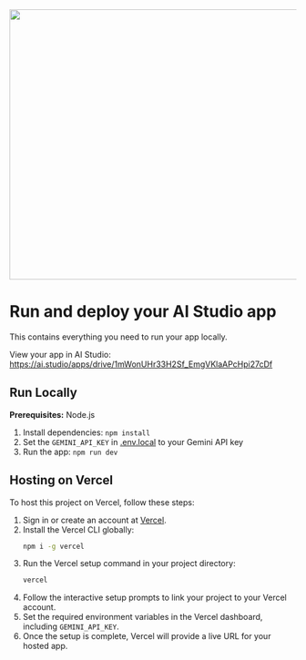 <div align="center">
<img width="1200" height="475" alt="GHBanner" src="https://github.com/user-attachments/assets/0aa67016-6eaf-458a-adb2-6e31a0763ed6" />
</div>

# Run and deploy your AI Studio app

This contains everything you need to run your app locally.

View your app in AI Studio: https://ai.studio/apps/drive/1mWonUHr33H2Sf_EmgVKlaAPcHpi27cDf

## Run Locally

**Prerequisites:**  Node.js

1. Install dependencies:
   `npm install`
2. Set the `GEMINI_API_KEY` in [.env.local](.env.local) to your Gemini API key
3. Run the app:
   `npm run dev`

## Hosting on Vercel

To host this project on Vercel, follow these steps:

1. Sign in or create an account at [Vercel](https://vercel.com/).
2. Install the Vercel CLI globally:
   ```bash
   npm i -g vercel
   ```
3. Run the Vercel setup command in your project directory:
   ```bash
   vercel
   ```
4. Follow the interactive setup prompts to link your project to your Vercel account.
5. Set the required environment variables in the Vercel dashboard, including `GEMINI_API_KEY`.
6. Once the setup is complete, Vercel will provide a live URL for your hosted app.
